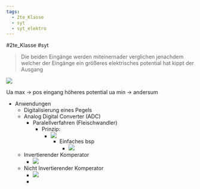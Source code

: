 ```yaml
---
tags:
  - 2te_Klasse
  - syt
  - syt_elektro
---
```

#2te_Klasse #syt 

> Die beiden Eingänge werden miteinernader verglichen jenachdem welcher der Eingänge ein größeres elektrisches potential hat kippt der Ausgang 

![](DR05-03-2024-10.excalidraw.svg)

Ua max → pos eingang höheres potential
ua min → andersum

- Anwendungen  
	- Digitalisierung eines Pegels
	- Analog Digital Converter (ADC)
		- Paralellverfahren (Fleischwandler)
			- Prinzip:
				- ![](DR05-03-2024-28.excalidraw.svg)
					- Einfaches bsp 
						- ![](DR05-03-2024-55.excalidraw.svg)
	- Invertierender Komperator
		- ![](DR05-03-2024-55.excalidraw.svg)
	- Nicht Invertierender Komperator 
		- ![](DR06-03-2024-50.excalidraw.svg)
		- 



